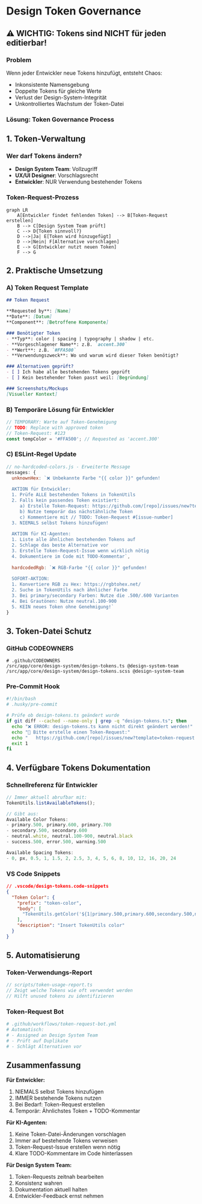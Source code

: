 # Design Token Governance

## ⚠️ WICHTIG: Tokens sind NICHT für jeden editierbar!

### Problem
Wenn jeder Entwickler neue Tokens hinzufügt, entsteht Chaos:
- Inkonsistente Namensgebung
- Doppelte Tokens für gleiche Werte
- Verlust der Design-System-Integrität
- Unkontrolliertes Wachstum der Token-Datei

### Lösung: Token Governance Process

## 1. Token-Verwaltung

### Wer darf Tokens ändern?
- **Design System Team**: Vollzugriff
- **UX/UI Designer**: Vorschlagsrecht
- **Entwickler**: NUR Verwendung bestehender Tokens

### Token-Request-Prozess
```mermaid
graph LR
    A[Entwickler findet fehlenden Token] --> B[Token-Request erstellen]
    B --> C[Design System Team prüft]
    C --> D{Token sinnvoll?}
    D -->|Ja| E[Token wird hinzugefügt]
    D -->|Nein| F[Alternative vorschlagen]
    E --> G[Entwickler nutzt neuen Token]
    F --> G
```

## 2. Praktische Umsetzung

### A) Token Request Template
```markdown
## Token Request

**Requested by**: [Name]
**Date**: [Datum]
**Component**: [Betroffene Komponente]

### Benötigter Token
- **Typ**: color | spacing | typography | shadow | etc.
- **Vorgeschlagener Name**: z.B. `accent.300`
- **Wert**: z.B. `#FFA500`
- **Verwendungszweck**: Wo und warum wird dieser Token benötigt?

### Alternativen geprüft?
- [ ] Ich habe alle bestehenden Tokens geprüft
- [ ] Kein bestehender Token passt weil: [Begründung]

### Screenshots/Mockups
[Visueller Kontext]
```

### B) Temporäre Lösung für Entwickler
```typescript
// TEMPORARY: Warte auf Token-Genehmigung
// TODO: Replace with approved token
// Token-Request: #123
const tempColor = '#FFA500'; // Requested as 'accent.300'
```

### C) ESLint-Regel Update
```javascript
// no-hardcoded-colors.js - Erweiterte Message
messages: {
  unknownHex: `❌ Unbekannte Farbe "{{ color }}" gefunden!
  
  AKTION für Entwickler:
  1. Prüfe ALLE bestehenden Tokens in TokenUtils
  2. Falls kein passendes Token existiert:
     a) Erstelle Token-Request: https://github.com/[repo]/issues/new?template=token-request.md
     b) Nutze temporär das nächstähnliche Token
     c) Kommentiere mit // TODO: Token-Request #[issue-number]
  3. NIEMALS selbst Tokens hinzufügen!
  
  AKTION für KI-Agenten:
  1. Liste alle ähnlichen bestehenden Tokens auf
  2. Schlage das beste Alternative vor
  3. Erstelle Token-Request-Issue wenn wirklich nötig
  4. Dokumentiere im Code mit TODO-Kommentar`,
  
  hardcodedRgb: `❌ RGB-Farbe "{{ color }}" gefunden!
  
  SOFORT-AKTION:
  1. Konvertiere RGB zu Hex: https://rgbtohex.net/
  2. Suche in TokenUtils nach ähnlicher Farbe
  3. Bei primary/secondary Farben: Nutze die .500/.600 Varianten
  4. Bei Grautönen: Nutze neutral.100-900
  5. KEIN neues Token ohne Genehmigung!`
}
```

## 3. Token-Datei Schutz

### GitHub CODEOWNERS
```
# .github/CODEOWNERS
/src/app/core/design-system/design-tokens.ts @design-system-team
/src/app/core/design-system/design-tokens.scss @design-system-team
```

### Pre-Commit Hook
```bash
#!/bin/bash
# .husky/pre-commit

# Prüfe ob design-tokens.ts geändert wurde
if git diff --cached --name-only | grep -q "design-tokens.ts"; then
  echo "❌ ERROR: design-tokens.ts kann nicht direkt geändert werden!"
  echo "📝 Bitte erstelle einen Token-Request:"
  echo "   https://github.com/[repo]/issues/new?template=token-request.md"
  exit 1
fi
```

## 4. Verfügbare Tokens Dokumentation

### Schnellreferenz für Entwickler
```typescript
// Immer aktuell abrufbar mit:
TokenUtils.listAvailableTokens();

// Gibt aus:
Available Color Tokens:
- primary.500, primary.600, primary.700
- secondary.500, secondary.600
- neutral.white, neutral.100-900, neutral.black
- success.500, error.500, warning.500

Available Spacing Tokens:
- 0, px, 0.5, 1, 1.5, 2, 2.5, 3, 4, 5, 6, 8, 10, 12, 16, 20, 24
```

### VS Code Snippets
```json
// .vscode/design-tokens.code-snippets
{
  "Token Color": {
    "prefix": "token-color",
    "body": [
      "TokenUtils.getColor('${1|primary.500,primary.600,secondary.500,neutral.100,neutral.200,neutral.300,neutral.400,neutral.500,neutral.600,neutral.700,neutral.800,neutral.900,success.500,error.500,warning.500|}')"
    ],
    "description": "Insert TokenUtils color"
  }
}
```

## 5. Automatisierung

### Token-Verwendungs-Report
```typescript
// scripts/token-usage-report.ts
// Zeigt welche Tokens wie oft verwendet werden
// Hilft unused tokens zu identifizieren
```

### Token-Request Bot
```yaml
# .github/workflows/token-request-bot.yml
# Automatisch:
# - Assigned an Design System Team
# - Prüft auf Duplikate
# - Schlägt Alternativen vor
```

## Zusammenfassung

**Für Entwickler:**
1. NIEMALS selbst Tokens hinzufügen
2. IMMER bestehende Tokens nutzen
3. Bei Bedarf: Token-Request erstellen
4. Temporär: Ähnlichstes Token + TODO-Kommentar

**Für KI-Agenten:**
1. Keine Token-Datei-Änderungen vorschlagen
2. Immer auf bestehende Tokens verweisen
3. Token-Request-Issue erstellen wenn nötig
4. Klare TODO-Kommentare im Code hinterlassen

**Für Design System Team:**
1. Token-Requests zeitnah bearbeiten
2. Konsistenz wahren
3. Dokumentation aktuell halten
4. Entwickler-Feedback ernst nehmen